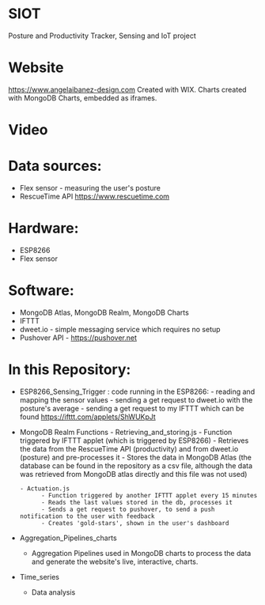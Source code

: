 # SIOT
Posture and Productivity Tracker, Sensing and IoT project

# Website
https://www.angelaibanez-design.com
Created with WIX. Charts created with MongoDB Charts, embedded as iframes.

# Video


# Data sources:
- Flex sensor - measuring the user's posture
- RescueTime API https://www.rescuetime.com

# Hardware:
- ESP8266 
- Flex sensor

# Software:
- MongoDB Atlas, MongoDB Realm, MongoDB Charts
- IFTTT
- dweet.io - simple messaging service which requires no setup
- Pushover API - https://pushover.net

# In this Repository:

- ESP8266_Sensing_Trigger : code running in the ESP8266:
      - reading and mapping the sensor values
      - sending a get request to dweet.io with the posture's average
      - sending a get request to my IFTTT which can be found https://ifttt.com/applets/ShWUKpJt
     
- MongoDB Realm Functions
      - Retrieving_and_storing.js
            - Function triggered by IFTTT applet (which is triggered by ESP8266)
            - Retrieves the data from the RescueTime API (productivity) and from dweet.io (posture) and pre-processes it
            - Stores the data in MongoDB Atlas (the database can be found in the repository as a csv file, although the data was retrieved from MongoDB atlas directly and this file was not used)
            
      - Actuation.js
            - Function triggered by another IFTTT applet every 15 minutes
            - Reads the last values stored in the db, processes it
            - Sends a get request to pushover, to send a push notification to the user with feedback
            - Creates 'gold-stars', shown in the user's dashboard
            
- Aggregation_Pipelines_charts
    - Aggregation Pipelines used in MongoDB charts to process the data and generate the website's live, interactive, charts.

- Time_series
    - Data analysis
           

